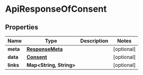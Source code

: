 
# ApiResponseOfConsent

## Properties
Name | Type | Description | Notes
------------ | ------------- | ------------- | -------------
**meta** | [**ResponseMeta**](ResponseMeta.md) |  |  [optional]
**data** | [**Consent**](Consent.md) |  |  [optional]
**links** | **Map&lt;String, String&gt;** |  |  [optional]



